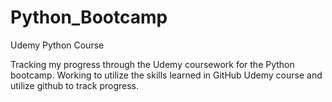 # Python_Bootcamp
Udemy Python Course

Tracking my progress through the Udemy coursework for the Python bootcamp.
Working to utilize the skills learned in GitHub Udemy course and utilize github to track progress.
